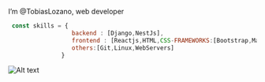  I’m @TobiasLozano, web developer
```js
 const skills = {
                  backend : [Django,NestJs],
                  frontend : [Reactjs,HTML,CSS-FRAMEWORKS:[Bootstrap,MaterialUI,Tailwind],
                  others:[Git,Linux,WebServers]
               }
 ```
<!--START_SECTION:waka-->
<!--END_SECTION:waka-->
![Alt text](https://github-readme-stats.hackclub.dev/api/wakatime?username=4153&api_domain=hackatime.hackclub.com&theme=darcula&custom_title=Hackatime+Stats&layout=compact&cache_seconds=0&langs_count=8)
